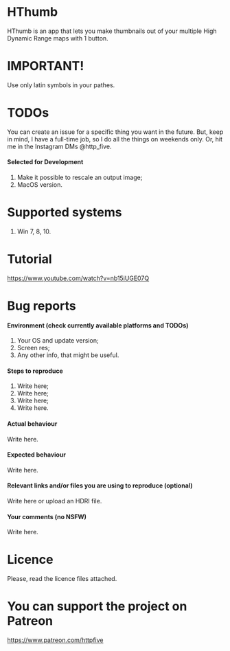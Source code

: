 # HThumb

HThumb is an app that lets you make thumbnails out of your multiple High Dynamic Range maps with 1 button.



# IMPORTANT!
Use only latin symbols in your pathes.

# TODOs

You can create an issue for a specific thing you want in the future. But, keep in mind, I have a full-time job, so I do all the things on weekends only. Or, hit me in the Instagram DMs @http_five.

#### Selected for Development

1. Make it possible to rescale an output image;
2. MacOS version.

# Supported systems
1. Win 7, 8, 10.

# Tutorial
https://www.youtube.com/watch?v=nb15iUGE07Q

# Bug reports

#### Environment (check currently available platforms and TODOs)

1. Your OS and update version;
2. Screen res;
3. Any other info, that might be useful.

#### Steps to reproduce

1. Write here;
2. Write here;
3. Write here;
4. Write here.

#### Actual behaviour

Write here.

#### Expected behaviour

Write here.

#### Relevant links and/or files you are using to reproduce (optional)

Write here or upload an HDRI file.

#### Your comments (no NSFW)

Write here.

# Licence

Please, read the licence files attached.

# You can support the project on Patreon

https://www.patreon.com/httpfive
